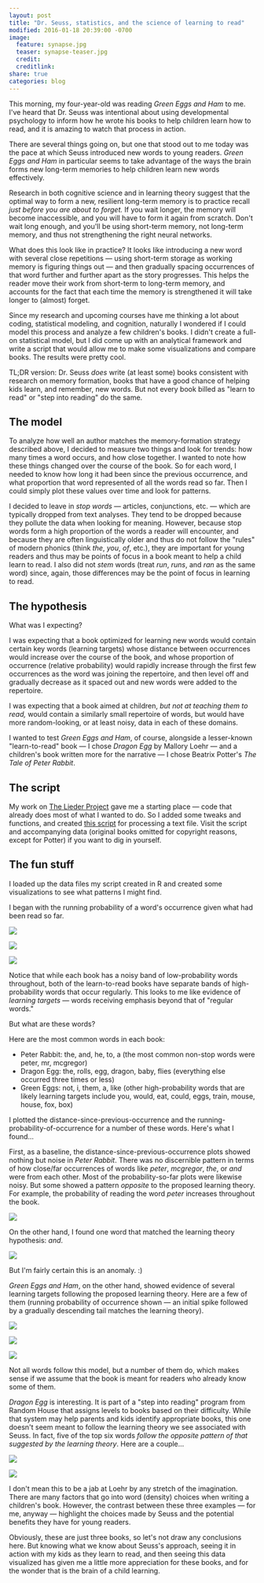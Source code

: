 ```yaml
---
layout: post
title: "Dr. Seuss, statistics, and the science of learning to read"
modified: 2016-01-18 20:39:00 -0700
image:
  feature: synapse.jpg
  teaser: synapse-teaser.jpg
  credit: 
  creditlink: 
share: true
categories: blog
---
```


This morning, my four-year-old was reading *Green Eggs and Ham* to me. I've heard that Dr. Seuss was intentional about using developmental psychology to inform how he wrote his books to help children learn how to read, and it is amazing to watch that process in action. 

There are several things going on, but one that stood out to me today was the pace at which Seuss introduced new words to young readers. *Green Eggs and Ham* in particular seems to take advantage of the ways the brain forms new long-term memories to help children learn new words effectively. 

Research in both cognitive science and in learning theory suggest that the optimal way to form a new, resilient long-term memory is to practice recall *just before you are about to forget.* If you wait longer, the memory will become inaccessible, and you will have to form it again from scratch. Don't wait long enough, and you'll be using short-term memory, not long-term memory, and thus not strengthening the right neural networks.

What does this look like in practice? It looks like introducing a new word with several close repetitions ― using short-term storage as working memory is figuring things out ― and then gradually spacing occurrences of that word further and further apart as the story progresses. This helps the reader move their work from short-term to long-term memory, and accounts for the fact that each time the memory is strengthened it will take longer to (almost) forget. 

Since my research and upcoming courses have me thinking a lot about coding, statistical modeling, and cognition, naturally I wondered if I could model this process and analyze a few children's books. I didn't create a full-on statistical model, but I did come up with an analytical framework and write a script that would allow me to make some visualizations and compare books. The results were pretty cool.

TL;DR version: Dr. Seuss *does* write (at least some) books consistent with research on memory formation, books that have a good chance of helping kids learn, and remember, new words. But not every book billed as "learn to read" or "step into reading" do the same. 

## The model

To analyze how well an author matches the memory-formation strategy described above, I decided to measure two things and look for trends: how many times a word occurs, and how close together. I wanted to note how these things changed over the course of the book. So for each word, I needed to know how long it had been since the previous occurrence, and what proportion that word represented of all the words read so far. Then I could simply plot these values over time and look for patterns.

I decided to leave in *stop words* ― articles, conjunctions, etc. ― which are typically dropped from text analyses. They tend to be dropped because they pollute the data when looking for meaning. However, because stop words form a high proportion of the words a reader will encounter, and because they are often linguistically older and thus do not follow the "rules" of modern phonics (think *the*, *you*, *of*, etc.), they are important for young readers and thus may be points of focus in a book meant to help a child learn to read. I also did not *stem* words (treat *run*, *runs*, and *ran* as the same word) since, again, those differences may be the point of focus in learning to read.

## The hypothesis

What was I expecting?

I was expecting that a book optimized for learning new words would contain certain key words (learning targets) whose distance between occurrences would increase over the course of the book, and whose proportion of occurrence (relative probability) would rapidly increase through the first few occurrences as the word was joining the repertoire, and then level off and gradually decrease as it spaced out and new words were added to the repertoire.

I was expecting that a book aimed at children, *but not at teaching them to read,* would contain a similarly small repertoire of words, but would have more random-looking, or at least noisy, data in each of these domains.

I wanted to test *Green Eggs and Ham*, of course, alongside a lesser-known "learn-to-read" book ― I chose *Dragon Egg* by Mallory Loehr ― and a children's book written more for the narrative ― I chose Beatrix Potter's *The Tale of Peter Rabbit*.

## The script

My work on [The Lieder Project](http://liederproject.shaffermusic.com) gave me a starting place ― code that already does most of what I wanted to do. So I added some tweaks and functions, and created [this script]() for processing a text file. Visit the script and accompanying data (original books omitted for copyright reasons, except for Potter) if you want to dig in yourself.

## The fun stuff

I loaded up the data files my script created in R and created some visualizations to see what patterns I might find.

I began with the running probability of a word's occurrence given what had been read so far.

![](/assets/images/seuss/Potter-overallProb.png)

![](/assets/images/seuss/Loehr-overallProb.png)

![](/assets/images/seuss/Seuss-overallProb.png)

Notice that while each book has a noisy band of low-probability words throughout, both of the learn-to-read books have separate bands of high-probability words that occur regularly. This looks to me like evidence of *learning targets* ― words receiving emphasis beyond that of "regular words."

But what are these words?

Here are the most common words in each book:

- Peter Rabbit: the, and, he, to, a (the most common non-stop words were peter, mr, mcgregor)  
- Dragon Egg: the, rolls, egg, dragon, baby, flies (everything else occurred three times or less)  
- Green Eggs: not, i, them, a, like (other high-probability words that are likely learning targets include you, would, eat, could, eggs, train, mouse, house, fox, box)

I plotted the distance-since-previous-occurrence and the running-probability-of-occurrence for a number of these words. Here's what I found...

First, as a baseline, the distance-since-previous-occurrence plots showed nothing but noise in *Peter Rabbit*. There was no discernible pattern in terms of how close/far occurrences of words like *peter*, *mcgregor*, *the*, or *and* were from each other. Most of the probability-so-far plots were likewise noisy. But some showed a pattern *opposite* to the proposed learning theory. For example, the probability of reading the word *peter* increases throughout the book.

![](/assets/images/seuss/Potter-peterProb.png)

On the other hand, I found one word that matched the learning theory hypothesis: *and*.

![](/assets/images/seuss/Potter-andProb.png)

But I'm fairly certain this is an anomaly. :)

*Green Eggs and Ham*, on the other hand, showed evidence of several learning targets following the proposed learning theory. Here are a few of them (running probability of occurrence shown ― an initial spike followed by a gradually descending tail matches the learning theory).

![](/assets/images/seuss/Seuss-eggsProb.png)

![](/assets/images/seuss/Seuss-likeProb.png)

![](/assets/images/seuss/Seuss-themProb.png)

Not all words follow this model, but a number of them do, which makes sense if we assume that the book is meant for readers who already know some of them.

*Dragon Egg* is interesting. It is part of a "step into reading" program from Random House that assigns levels to books based on their difficulty. While that system may help parents and kids identify appropriate books, this one doesn't seem meant to follow the learning theory we see associated with Seuss. In fact, five of the top six words *follow the opposite pattern of that suggested by the learning theory*. Here are a couple...

![](/assets/images/seuss/Loehr-eggProb.png)

![](/assets/images/seuss/Loehr-rollsProb.png)

I don't mean this to be a jab at Loehr by any stretch of the imagination. There are many factors that go into word (density) choices when writing a children's book. However, the contrast between these three examples ― for me, anyway ― highlight the choices made by Seuss and the potential benefits they have for young readers.

Obviously, these are just three books, so let's not draw any conclusions here. But knowing what we know about Seuss's approach, seeing it in action with my kids as they learn to read, and then seeing this data visualized has given me a little more appreciation for these books, and for the wonder that is the brain of a child learning.